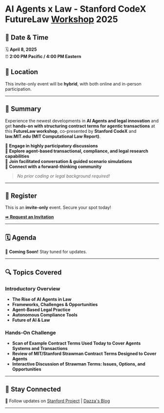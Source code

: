 # AI Agents x Law - Stanford CodeX FutureLaw [Workshop](https://computationallaw.org) 2025

## 📅 Date & Time
🗓 **April 8, 2025**  
⏰ **2:00 PM Pacific / 4:00 PM Eastern**  

## 📍 Location
This invite-only event will be **hybrid**, with both online and in-person participation.

---

## 🚀 Summary
Experience the newest developments in **AI Agents and legal innovation** and get **hands-on with structuring contract terms for agentic transactions** at this **FutureLaw workshop**, co-presented by **Stanford CodeX** and **law.MIT.edu (MIT Computational Law Report)**.

🔹 **Engage in highly participatory discussions**  
🔹 **Explore agent-based transactional, compliance, and legal research capabilities**  
🔹 **Join facilitated conversation & guided scenario simulations**  
🔹 **Connect with a forward-thinking community**  

> *No prior coding or legal background required!*

---

## 📝 Register
This is an **invite-only** event. Secure your spot today!

[➡ **Request an Invitation**](mailto:agents@civics.com)


---

## 🗓 Agenda
🚧 **Coming Soon!** Stay tuned for updates.

---

## 🔍 Topics Covered

### Introductory Overview
- **The Rise of AI Agents in Law**
- **Frameworks, Challenges & Opportunities**
- **Agent-Based Legal Practice**
- **Autonomous Compliance Tools**
- **Future of AI & Law**

### Hands-On Challenge
- **Scan of Example Contract Terms Used Today to Cover Agents Systems and Transactions**
- **Review of MIT/Stanford Strawman Contract Terms Designed to Cover Agents**
- **Interactive Discussion of Strawman Terms: Issues, Options, and Opportunities**


---

## 📢 Stay Connected

🔗 Follow updates on [Stanford Project](https://law.stanford.edu/codex-the-stanford-center-for-legal-informatics/projects/agentic-genai-transaction-systems/) | [Dazza's Blog](https://www.dazzagreenwood.com/)

-----
